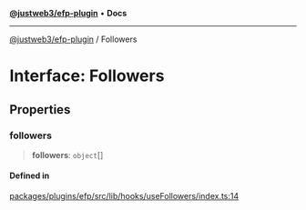 [**@justweb3/efp-plugin**](../README.md) • **Docs**

***

[@justweb3/efp-plugin](../globals.md) / Followers

# Interface: Followers

## Properties

### followers

> **followers**: `object`[]

#### Defined in

[packages/plugins/efp/src/lib/hooks/useFollowers/index.ts:14](https://github.com/JustaName-id/JustaName-sdk/blob/dc845c10af242e3ca87d95ef392516ac0bfa8b95/packages/plugins/efp/src/lib/hooks/useFollowers/index.ts#L14)
